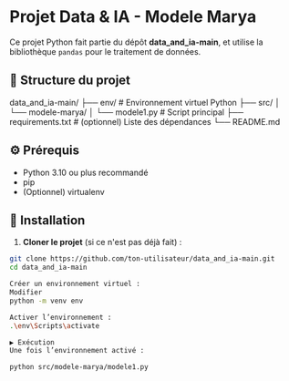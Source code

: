 # Projet Data & IA - Modele Marya

Ce projet Python fait partie du dépôt **data_and_ia-main**, et utilise la bibliothèque `pandas` pour le traitement de données.

## 📁 Structure du projet

data_and_ia-main/ ├── env/ # Environnement virtuel Python ├── src/ │ └── modele-marya/ │ └── modele1.py # Script principal ├── requirements.txt # (optionnel) Liste des dépendances └── README.md


## ⚙️ Prérequis

- Python 3.10 ou plus recommandé
- pip
- (Optionnel) virtualenv

## 🚀 Installation

1. **Cloner le projet** (si ce n'est pas déjà fait) :

```bash
git clone https://github.com/ton-utilisateur/data_and_ia-main.git
cd data_and_ia-main

Créer un environnement virtuel :
Modifier
python -m venv env

Activer l’environnement :
.\env\Scripts\activate 

▶️ Exécution
Une fois l’environnement activé :

python src/modele-marya/modele1.py
